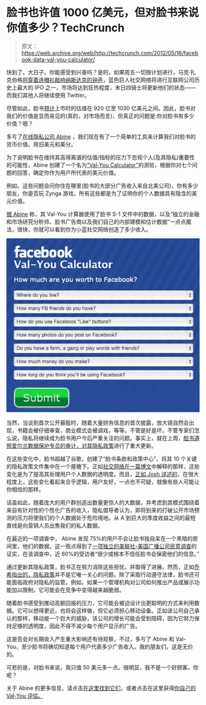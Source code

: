 # 脸书也许值 1000 亿美元，但对脸书来说你值多少？TechCrunch

> 原文：<https://web.archive.org/web/http://techcrunch.com/2012/05/16/facebook-data-val-you-calculator/>

快到了。大日子。你能感受到兴奋吗？是的，如果周五一切按计划进行，马克·扎克伯格[将穿着连帽衫敲响纳斯达克的钟声](https://web.archive.org/web/20230128063205/https://techcrunch.com/2012/05/14/facebook-rings-bell-ipo-menlo-park/)，蓝色巨人社交网络将进行互联网公司历史上最大的 IPO 之一，市场将达到狂热程度，末日四骑士将更新他们的状态——而我们其他人将继续使用 Twitter。

尽管如此，脸书[预计](https://web.archive.org/web/20230128063205/https://twitter.com/#!/CNBC/status/202182417249861633)上市时的估值在 920 亿至 1030 亿美元之间。因此，脸书对我们的价值是显而易见的(真的，对市场而言)，但真正的问题是:你对脸书有多少价值？嗯？

多亏了[在线隐私公司 Abine](https://web.archive.org/web/20230128063205/https://techcrunch.com/2010/06/15/abine-launches-to-help-web-users-regain-control-over-their-privacy-acquires-t-a-c-o/) ，我们现在有了一个简单的工具来计算我们对脸书的货币价值。用旧美元和美分。

为了说明脸书在维持其高得离谱的估值/指标的压力下忽视个人(及其隐私)重要性的可能性，Abine 创建了一个名为[“Val-You Calculator”](https://web.archive.org/web/20230128063205/https://goprivate.abine.com/)的测验，根据你对七个问题的回答，确定你作为用户所代表的美元价值。

例如，这些问题会问你住在哪里(脸书的大部分广告收入来自北美公司)，你有多少朋友，你是否玩 Zynga 游戏，所有这些都是为了证明你的个人数据具有隐含的美元价值。

[据 Abine](https://web.archive.org/web/20230128063205/https://www.abine.com/blog/2012/facebooks-going-public-but-you-dont-have-to-goprivate-with-abine/) 称，其 Val-You 计算器使用了脸书 S-1 文件中的数据，以及“独立的金融和市场研究分析师、脸书广告商以及我们自己的内部建模和估计数据”一点点魔法，很快，你就可以看到你为小蓝社交网络创造了多少收入。

[![](img/4bfda83610fda529728a99972935e27b.png "Screen shot 2012-05-15 at 9.06.55 PM")](https://web.archive.org/web/20230128063205/https://techcrunch.com/2012/05/16/facebook-data-val-you-calculator/screen-shot-2012-05-15-at-9-06-55-pm/)

当然，当谈到首次公开募股时，随着大量财务信息的首次披露，放大镜自然会出现，书籍会被仔细审查，商业模式会被调戏，等等。不管是好是坏。不管专家们怎么说，隐私将继续成为脸书用户今后严重关注的问题。事实上，就在上周，[脸书遵照爱尔兰数据保护专员的审计，对其隐私政策](https://web.archive.org/web/20230128063205/https://techcrunch.com/2012/05/11/facebook-privacy-policy-changes/)进行了重大更新。

在这些变化中，脸书超越了谷歌，创建了“脸书条款和政策中心”，将其 10 个关键的隐私政策文件集中在一个屋檐下。正如[社交网络在一篇博文](https://web.archive.org/web/20230128063205/https://www.facebook.com/notes/facebook-and-privacy/enhancing-transparency-in-our-data-use-policy/356396711076884)中解释的那样，这些变化是为了提高其处理用户个人数据的透明度。而且，[正如 Josh 详述的](https://web.archive.org/web/20230128063205/https://techcrunch.com/2012/05/11/facebook-privacy-policy-changes/)，在很大程度上，这些变化看起来合乎逻辑，用户友好，一点也不可疑，就像有些人可能让你相信的那样。

话虽如此，随着庞大的用户群创造出数量更惊人的大数据，并考虑到其模式围绕着来自有针对性的个性化广告的收入，隐私倡导者认为，即将到来的打破公开市场预测的压力将使我们的个人数据处于危险境地。从 A 到巨大的季度收益之间的最短直线是向营销人员出售我们的私人数据。

在最近的一项调查中， Abine 发现 75%的用户不会让脸书独自呆在一个黑暗的房间里，他们的数据，这一观点得到了[一项独立的美联社-美国广播公司民意调查](https://web.archive.org/web/20230128063205/http://www.cnbc.com/id/47413410)的证实，在该调查中，近 60%的受访者“很少或根本不信任脸书会保密他们的信息。”

通过更新其隐私政策，脸书正在努力消除这些担忧，并取得了进展。然而，正如[乔希指出的，隐私政策](https://web.archive.org/web/20230128063205/https://techcrunch.com/2012/05/15/heres-what-could-kill-facebook/)并不是它唯一关心的问题。除了采取行动遵守法律，脸书还可能面临政府对隐私的监管。例如，如果一个管理机构对公司如何推出产品或展示功能加以限制，它可能会在竞争中变得越来越脆弱。

随着脸书感受到推动高额回报的压力，它可能会被迫设计出更聪明的方式来利用数据。它可以想得更远，也将会这样做，但它必须担心移动设备。正如该公司自己承认的那样，移动是一个巨大的威胁，该公司的增长可能会受到阻碍，因为它努力保持足够的透明度，因此不得不减少每个用户显示的广告。

这是否会对长期收入产生重大影响还有待观察，不过，多亏了 Abine 和 Val-You，至少脸书将确切知道每个用户代表多少广告收入。我的朋友们，这是无价的。

可悲的是，对脸书来说，我只值 50 美元多一点。很明显，我不是一个好顾客。你呢？

关于 Abine 的更多信息，请点击[在这里找到它们](https://web.archive.org/web/20230128063205/http://www.abine.com/)，或者点击在这里获得[你自己的 Val-You 评估。](https://web.archive.org/web/20230128063205/https://goprivate.abine.com/)